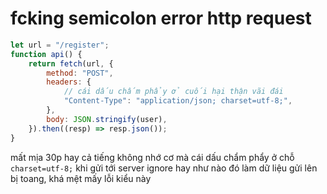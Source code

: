 # fcking semicolon error http request

```jsx
let url = "/register";
function api() {
	return fetch(url, {
		method: "POST",
		headers: {
			// cái dấu chấm phẩy ở cuối hại thận vãi đái
			"Content-Type": "application/json; charset=utf-8;",
		},
		body: JSON.stringify(user),
	}).then((resp) => resp.json());
}
```

mất mịa 30p hay cả tiếng không nhớ cơ mà cái dấu chẩm phẩy ở chỗ `charset=utf-8;`
khi gửi tới server ignore hay như nào đó làm dữ liệu gửi lên bị toang, khá mệt mấy lỗi kiểu này